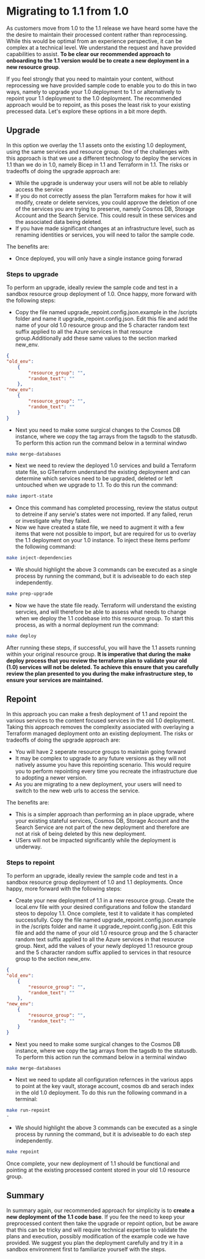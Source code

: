 # Migrating to 1.1 from 1.0

As customers move from 1.0 to the 1.1 release we have heard some have the the desire to maintain their processed content rather than reprocessing. While this would be optimal from an experience perspective, it can be complex at a technical level. We understand the request and have provided capabilities to assist. **To be clear our recommended approach to onboarding to the 1.1 version would be to create a new deployment in a new resource group**. 

If you feel strongly that you need to maintain your content, without reprocessing we have provided sample code to enable you to do this in two ways, namely to upgrade your 1.0 deployment to 1.1 or alternatively to repoint your 1.1 deployment to the 1.0 deployment. The recommended approach would be to repoint, as this poses the least risk to your existing precessed data. Let's explore these options in a bit more depth.

## Upgrade 
In this option we overlay the 1.1 assets onto the existing 1.0 deployment, using the same services and resource group. One of the challenges with this approach is that we use a different technology to deploy the services in 1.1 than we do in 1.0, namely Bicep in 1.1 and Terraform in 1.1. The risks or tradeoffs of doing the upgrade approach are:
- While the upgrade is underway your users will not be able to reliably access the service
- If you do not correctly assess the plan Terraform makes for how it will modify, create or delete services, you could approve the deletion of one of the services you are trying to preserve, namely Cosmos DB, Storage Account and the Search Service. This could result in these services and the associated   data being deleted.
- If you have made significant changes at an infrastructure level, such as renaming identities or services, you will need to tailor the sample code.

The benefits are:
- Once deployed, you will only have a single instance going forwrad

### Steps to upgrade
To perform an upgrade, ideally review the sample code and test in a sandbox resource group deployment of 1.0. Once happy, more forward with the following steps:
- Copy the file named upgrade_repoint.config.json.example in the /scripts folder and name it upgrade_repoint.config.json. Edit this file and add the name of your old 1.0 resource group and the 5 character random text suffix applied to all the Azure services in that resource group.Additionally add these same values to the section marked new_env.

```json
{
"old_env":
    {
        "resource_group": "",
        "random_text": ""
    },
"new_env":
    {
        "resource_group": "",
        "random_text": ""
    }
}
```
- Next you need to make some surgical changes to the Cosmos DB instance, where we copy the tag arrays from the tagsdb to the statusdb. To perform this action run the command below in a terminal windwo
```bash
make merge-databases
```
- Next we need to review the deployed 1.0 services and build a Terraform state file, so GTerraform understand the existing deployment and can determine which services need to be upgraded, deleted or left untouched when we upgrade to 1.1. To do this run the command:
```bash
make import-state
```
- Once this command has completed processing, review the status output to detreine if any servie's states were not imported. If any failed, rerun or investigate why they failed.
- Now we have created a state file, we need to augment it with a few items that were not possible to import, but are required for us to overlay the 1.1 deployment on your 1.0 instance. To inject these items perfomr the following command:
```bash
make inject-dependencies
```
- We should highlight the above 3 commands can be executed as a single process by running the command, but it is adviseable to do each step independently.
```bash
make prep-upgrade
```
- Now we have the state file ready. Terraform will understand the existing servcies, and will therefore be able to assess what needs to change when we deploy the 1.1 codebase into this resource group. To start this process, as with a normal deployment run the command:
```bash
make deploy
```
After running these steps, if successful, you will have the 1.1 assets running within your original resource group. **It is imperative that during the make deploy process that you review the terraform plan to validate your old (1.0) services will not be deleted. To achieve this ensure that you carefully review the plan presented to you during the make infrastructure step, to ensure your services are maintained.**

## Repoint
In this approach you can make a fresh deployment of 1.1 and repoint the various services to the content focused services in the old 1.0 deployment. Taking this approach removes the complexity associated with overlaying a Terraform managed deployment onto an existing deployment. The risks or tradeoffs of doing the upgrade approach are:
- You will have 2 seperate resource groups to maintain going forward
- It may be complex to upgrade to any future versions as they will not natively assume you have this repointing scenario. This would require you to perform repointing every time you recreate the infrastructure due to adopting a newer version.
- As you are migrating to a new deployment, your users will need to switch to the new web urls to access the service. 

The benefits are:
- This is a  simpler approach than performing an in place upgrade, where your existing stateful services, Cosmos DB, Storage Account and the Search Service are not part of the new deployment and therefore are not at risk of being deleted by this new deployment.
- USers will not be impacted significantly while the deployment is underway. 

### Steps to repoint
To perform an upgrade, ideally review the sample code and test in a sandbox resource group deployment of 1.0 and 1.1 deployments. Once happy, more forward with the following steps:
- Create your new deployment of 1.1 in a new resource group. Create the local.env file with your desired configurations and follow the standard steos to depoloy 1.1. Once complete, test it to validate it has completed successfully. 
Copy the file named upgrade_repoint.config.json.example in the /scripts folder and name it upgrade_repoint.config.json. Edit this file and add the name of your old 1.0 resource group and the 5 character random text suffix applied to all the Azure services in that resource group. Next, add the values of your newly deployed 1.1 resource group and the 5 character random suffix applied to services in that resource group to the section new_env.

```json
{
"old_env":
    {
        "resource_group": "",
        "random_text": ""
    },
"new_env":
    {
        "resource_group": "",
        "random_text": ""
    }
}
```
- Next you need to make some surgical changes to the Cosmos DB instance, where we copy the tag arrays from the tagsdb to the statusdb. To perform this action run the command below in a terminal windwo
```bash
make merge-databases
```
- Next we need to update all configuration refernces in the various apps to point at the key vault, storage account, cosmos db and serach index in the old 1.0 deployment. To do this run the following command in a terminal:
```bash
make run-repoint
- 
```
- We should highlight the above 3 commands can be executed as a single process by running the command, but it is adviseable to do each step independently.
```bash
make repoint
```
Once complete, your new deployment of 1.1 should be functional and pointing at the existing processed content stored in your old 1.0 resource group.

## Summary
In summary again, our recommended approach for simplicity is to **create a new deployment of the 1.1 code base**. If you fee the need to keep your preprocessed content then take the upgrade or repoint option, but be aware that this can be tricky and will require technical expertise to validate the plans and execution, possibly modification of the example code we have provided. We suggest you plan the deployment carefully and try it in a sandbox environment first to familiarize yourself with the steps.